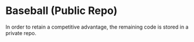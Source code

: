 # Baseball (Public Repo)

In order to retain a competitive advantage, the remaining code is stored in a private repo.
